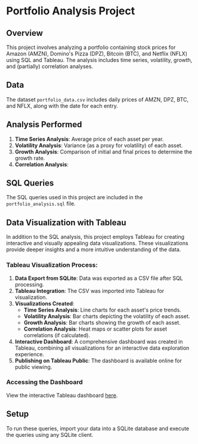 # Portfolio Analysis Project

## Overview
This project involves analyzing a portfolio containing stock prices for Amazon (AMZN), Domino's Pizza (DPZ), Bitcoin (BTC), and Netflix (NFLX) using SQL and Tableau. The analysis includes time series, volatility, growth, and (partially) correlation analyses.

## Data
The dataset `portfolio_data.csv` includes daily prices of AMZN, DPZ, BTC, and NFLX, along with the date for each entry.

## Analysis Performed
1. **Time Series Analysis**: Average price of each asset per year.
2. **Volatility Analysis**: Variance (as a proxy for volatility) of each asset.
3. **Growth Analysis**: Comparison of initial and final prices to determine the growth rate.
4. **Correlation Analysis**: 
## SQL Queries
The SQL queries used in this project are included in the `portfolio_analysis.sql` file.

## Data Visualization with Tableau

In addition to the SQL analysis, this project employs Tableau for creating interactive and visually appealing data visualizations. These visualizations provide deeper insights and a more intuitive understanding of the data.

### Tableau Visualization Process:
1. **Data Export from SQLite**: Data was exported as a CSV file after SQL processing.
2. **Tableau Integration**: The CSV was imported into Tableau for visualization.
3. **Visualizations Created**:
   - **Time Series Analysis**: Line charts for each asset's price trends.
   - **Volatility Analysis**: Bar charts depicting the volatility of each asset.
   - **Growth Analysis**: Bar charts showing the growth of each asset.
   - **Correlation Analysis**: Heat maps or scatter plots for asset correlations (if calculated).
4. **Interactive Dashboard**: A comprehensive dashboard was created in Tableau, combining all visualizations for an interactive data exploration experience.
5. **Publishing on Tableau Public**: The dashboard is available online for public viewing.

### Accessing the Dashboard
View the interactive Tableau dashboard [here](Link_to_Tableau_Public_Dashboard).

## Setup
To run these queries, import your data into a SQLite database and execute the queries using any SQLite client.
